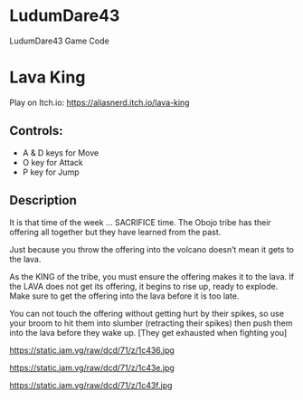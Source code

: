 # LudumDare43
LudumDare43 Game Code

# Lava King

Play on Itch.io:  https://aliasnerd.itch.io/lava-king

## Controls:

- A & D keys for Move
- O key for Attack
- P key for Jump

## Description
It is that time of the week … SACRIFICE time. The Obojo tribe has their offering all together but they have learned from the past.

Just because you throw the offering into the volcano doesn’t mean it gets to the lava.

As the KING of the tribe, you must ensure the offering makes it to the lava. If the LAVA does not get its offering, it begins to rise up, ready to explode. Make sure to get the offering into the lava before it is too late.

You can not touch the offering without getting hurt by their spikes, so use your broom to hit them into slumber (retracting their spikes) then push them into the lava before they wake up. [They get exhausted when fighting you]

https://static.jam.vg/raw/dcd/71/z/1c436.jpg

https://static.jam.vg/raw/dcd/71/z/1c43e.jpg

https://static.jam.vg/raw/dcd/71/z/1c43f.jpg
